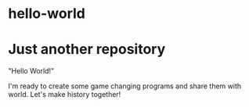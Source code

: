 # hello-world
Just another repository
=============

"Hello World!"

I'm ready to create some game changing programs and share them with world. Let's make history together!
